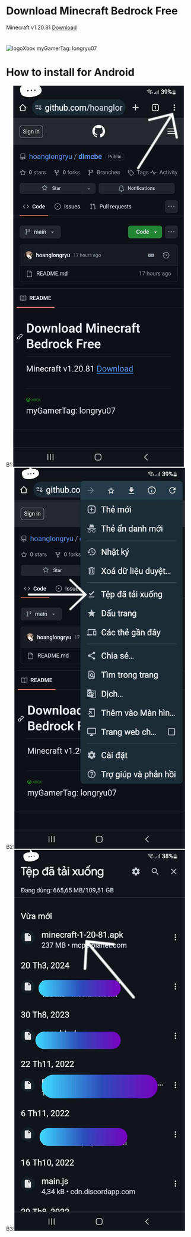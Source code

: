 # Download Minecraft Bedrock Free
Minecraft v1.20.81
[Download](https://mcpe-planet.com/wp-content/uploads/2024/04/minecraft-1-20-81.apk)
#
<img style="width: 10%; height: 10%;" src="https://img-prod-cms-rt-microsoft-com.akamaized.net/cms/api/am/imageFileData/RW4ESm?ver=c63e" alt="logoXbox">
<!--img style="width: 4%; height: 4%;" src="https://images-eds-ssl.xboxlive.com/image?url=z951ykn43p4FqWbbFvR2Ec.8vbDhj8G2Xe7JngaTToBrrCmIEEXHC9UNrdJ6P7KI4AAOijCgOA3.jozKovAH9yyrrjpmFnOcUK6Y9jpRlPy6D3xbINOxCWebMafcw8v_&format=jpg&h=253&w=253" alt="myavt"-->
myGamerTag: longryu07

# How to install for Android
B1:![](./img/442676328_2694620497379999_7550823698451122792_n.jpg)
B2:![](./img/441216190_435651719252502_3460011308519462534_n.jpg)
B3:![](./img/442466060_2348045512065365_8506615094443371572_n.jpg)
